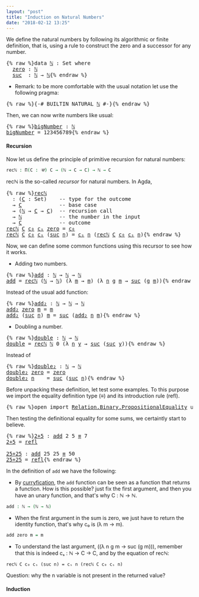 ```yaml
---
layout: "post"
title: "Induction on Natural Numbers"
date: "2018-02-12 13:25"
---
```


We define the natural numbers by following its
algorithmic or finite definition, that is, using a
rule to construct the zero and a successor for any number.

<pre class="Agda">{% raw %}<a id="259" class="Keyword">data</a> <a id="ℕ" href="{% endraw %}{% link _posts/2018-02-12-induction-on-natural-numbers.md %}{% raw %}#%E2%84%95" class="Datatype">ℕ</a> <a id="266" class="Symbol">:</a> <a id="268" class="PrimitiveType">Set</a> <a id="272" class="Keyword">where</a>
  <a id="ℕ.zero" href="{% endraw %}{% link _posts/2018-02-12-induction-on-natural-numbers.md %}{% raw %}#%E2%84%95.zero" class="InductiveConstructor">zero</a> <a id="285" class="Symbol">:</a> <a id="287" href="{% endraw %}{% link _posts/2018-02-12-induction-on-natural-numbers.md %}{% raw %}#%E2%84%95" class="Datatype">ℕ</a>
  <a id="ℕ.suc" href="{% endraw %}{% link _posts/2018-02-12-induction-on-natural-numbers.md %}{% raw %}#%E2%84%95.suc" class="InductiveConstructor">suc</a>  <a id="296" class="Symbol">:</a> <a id="298" href="{% endraw %}{% link _posts/2018-02-12-induction-on-natural-numbers.md %}{% raw %}#%E2%84%95" class="Datatype">ℕ</a> <a id="300" class="Symbol">→</a> <a id="302" href="{% endraw %}{% link _posts/2018-02-12-induction-on-natural-numbers.md %}{% raw %}#%E2%84%95" class="Datatype">ℕ</a>{% endraw %}</pre>

* Remark: to be more comfortable with the usual notation let use
the following pragma:

<pre class="Agda">{% raw %}<a id="417" class="Symbol">{-#</a> <a id="421" class="Keyword">BUILTIN</a> NATURAL <a id="437" href="{% endraw %}{% link _posts/2018-02-12-induction-on-natural-numbers.md %}{% raw %}#%E2%84%95" class="Datatype">ℕ</a> <a id="439" class="Symbol">#-}</a>{% endraw %}</pre>

Then, we can now write numbers like usual:

<pre class="Agda">{% raw %}<a id="bigNumber" href="{% endraw %}{% link _posts/2018-02-12-induction-on-natural-numbers.md %}{% raw %}#bigNumber" class="Function">bigNumber</a> <a id="522" class="Symbol">:</a> <a id="524" href="{% endraw %}{% link _posts/2018-02-12-induction-on-natural-numbers.md %}{% raw %}#%E2%84%95" class="Datatype">ℕ</a>
<a id="526" href="{% endraw %}{% link _posts/2018-02-12-induction-on-natural-numbers.md %}{% raw %}#bigNumber" class="Function">bigNumber</a> <a id="536" class="Symbol">=</a> <a id="538" class="Number">123456789</a>{% endraw %}</pre>

#### Recursion

Now let us define the principle of primitive recursion for natural numbers:

```agda
recℕ : Π(C : 𝒰) C → (ℕ → C → C) → ℕ → C
```
recℕ is the so-called *recursor* for natural numbers. In Agda,

<pre class="Agda">{% raw %}<a id="recℕ" href="{% endraw %}{% link _posts/2018-02-12-induction-on-natural-numbers.md %}{% raw %}#rec%E2%84%95" class="Function">recℕ</a>
  <a id="789" class="Symbol">:</a> <a id="791" class="Symbol">(</a><a id="792" href="{% endraw %}{% link _posts/2018-02-12-induction-on-natural-numbers.md %}{% raw %}#792" class="Bound">C</a> <a id="794" class="Symbol">:</a> <a id="796" class="PrimitiveType">Set</a><a id="799" class="Symbol">)</a>    <a id="804" class="Comment">-- type for the outcome</a>
  <a id="830" class="Symbol">→</a> <a id="832" href="{% endraw %}{% link _posts/2018-02-12-induction-on-natural-numbers.md %}{% raw %}#792" class="Bound">C</a>            <a id="845" class="Comment">-- base case</a>
  <a id="860" class="Symbol">→</a> <a id="862" class="Symbol">(</a><a id="863" href="{% endraw %}{% link _posts/2018-02-12-induction-on-natural-numbers.md %}{% raw %}#%E2%84%95" class="Datatype">ℕ</a> <a id="865" class="Symbol">→</a> <a id="867" href="{% endraw %}{% link _posts/2018-02-12-induction-on-natural-numbers.md %}{% raw %}#792" class="Bound">C</a> <a id="869" class="Symbol">→</a> <a id="871" href="{% endraw %}{% link _posts/2018-02-12-induction-on-natural-numbers.md %}{% raw %}#792" class="Bound">C</a><a id="872" class="Symbol">)</a>  <a id="875" class="Comment">-- recursion call</a>
  <a id="895" class="Symbol">→</a> <a id="897" href="{% endraw %}{% link _posts/2018-02-12-induction-on-natural-numbers.md %}{% raw %}#%E2%84%95" class="Datatype">ℕ</a>            <a id="910" class="Comment">-- the number in the input</a>
  <a id="939" class="Symbol">→</a> <a id="941" href="{% endraw %}{% link _posts/2018-02-12-induction-on-natural-numbers.md %}{% raw %}#792" class="Bound">C</a>            <a id="954" class="Comment">-- outcome</a>
<a id="965" href="{% endraw %}{% link _posts/2018-02-12-induction-on-natural-numbers.md %}{% raw %}#rec%E2%84%95" class="Function">recℕ</a> <a id="970" href="{% endraw %}{% link _posts/2018-02-12-induction-on-natural-numbers.md %}{% raw %}#970" class="Bound">C</a> <a id="972" href="{% endraw %}{% link _posts/2018-02-12-induction-on-natural-numbers.md %}{% raw %}#972" class="Bound">c₀</a> <a id="975" href="{% endraw %}{% link _posts/2018-02-12-induction-on-natural-numbers.md %}{% raw %}#975" class="Bound">cₛ</a> <a id="978" href="{% endraw %}{% link _posts/2018-02-12-induction-on-natural-numbers.md %}{% raw %}#%E2%84%95.zero" class="InductiveConstructor">zero</a> <a id="983" class="Symbol">=</a> <a id="985" href="{% endraw %}{% link _posts/2018-02-12-induction-on-natural-numbers.md %}{% raw %}#972" class="Bound">c₀</a>
<a id="988" href="{% endraw %}{% link _posts/2018-02-12-induction-on-natural-numbers.md %}{% raw %}#rec%E2%84%95" class="Function">recℕ</a> <a id="993" href="{% endraw %}{% link _posts/2018-02-12-induction-on-natural-numbers.md %}{% raw %}#993" class="Bound">C</a> <a id="995" href="{% endraw %}{% link _posts/2018-02-12-induction-on-natural-numbers.md %}{% raw %}#995" class="Bound">c₀</a> <a id="998" href="{% endraw %}{% link _posts/2018-02-12-induction-on-natural-numbers.md %}{% raw %}#998" class="Bound">cₛ</a> <a id="1001" class="Symbol">(</a><a id="1002" href="{% endraw %}{% link _posts/2018-02-12-induction-on-natural-numbers.md %}{% raw %}#%E2%84%95.suc" class="InductiveConstructor">suc</a> <a id="1006" href="{% endraw %}{% link _posts/2018-02-12-induction-on-natural-numbers.md %}{% raw %}#1006" class="Bound">n</a><a id="1007" class="Symbol">)</a> <a id="1009" class="Symbol">=</a> <a id="1011" href="{% endraw %}{% link _posts/2018-02-12-induction-on-natural-numbers.md %}{% raw %}#998" class="Bound">cₛ</a> <a id="1014" href="{% endraw %}{% link _posts/2018-02-12-induction-on-natural-numbers.md %}{% raw %}#1006" class="Bound">n</a> <a id="1016" class="Symbol">(</a><a id="1017" href="{% endraw %}{% link _posts/2018-02-12-induction-on-natural-numbers.md %}{% raw %}#rec%E2%84%95" class="Function">recℕ</a> <a id="1022" href="{% endraw %}{% link _posts/2018-02-12-induction-on-natural-numbers.md %}{% raw %}#993" class="Bound">C</a> <a id="1024" href="{% endraw %}{% link _posts/2018-02-12-induction-on-natural-numbers.md %}{% raw %}#995" class="Bound">c₀</a> <a id="1027" href="{% endraw %}{% link _posts/2018-02-12-induction-on-natural-numbers.md %}{% raw %}#998" class="Bound">cₛ</a> <a id="1030" href="{% endraw %}{% link _posts/2018-02-12-induction-on-natural-numbers.md %}{% raw %}#1006" class="Bound">n</a><a id="1031" class="Symbol">)</a>{% endraw %}</pre>

Now, we can define some common functions using this recursor to see how it works.

+ Adding two numbers.

<pre class="Agda">{% raw %}<a id="add" href="{% endraw %}{% link _posts/2018-02-12-induction-on-natural-numbers.md %}{% raw %}#add" class="Function">add</a> <a id="1168" class="Symbol">:</a> <a id="1170" href="{% endraw %}{% link _posts/2018-02-12-induction-on-natural-numbers.md %}{% raw %}#%E2%84%95" class="Datatype">ℕ</a> <a id="1172" class="Symbol">→</a> <a id="1174" href="{% endraw %}{% link _posts/2018-02-12-induction-on-natural-numbers.md %}{% raw %}#%E2%84%95" class="Datatype">ℕ</a> <a id="1176" class="Symbol">→</a> <a id="1178" href="{% endraw %}{% link _posts/2018-02-12-induction-on-natural-numbers.md %}{% raw %}#%E2%84%95" class="Datatype">ℕ</a>
<a id="1180" href="{% endraw %}{% link _posts/2018-02-12-induction-on-natural-numbers.md %}{% raw %}#add" class="Function">add</a> <a id="1184" class="Symbol">=</a> <a id="1186" href="{% endraw %}{% link _posts/2018-02-12-induction-on-natural-numbers.md %}{% raw %}#rec%E2%84%95" class="Function">recℕ</a> <a id="1191" class="Symbol">(</a><a id="1192" href="{% endraw %}{% link _posts/2018-02-12-induction-on-natural-numbers.md %}{% raw %}#%E2%84%95" class="Datatype">ℕ</a> <a id="1194" class="Symbol">→</a> <a id="1196" href="{% endraw %}{% link _posts/2018-02-12-induction-on-natural-numbers.md %}{% raw %}#%E2%84%95" class="Datatype">ℕ</a><a id="1197" class="Symbol">)</a> <a id="1199" class="Symbol">(λ</a> <a id="1202" href="{% endraw %}{% link _posts/2018-02-12-induction-on-natural-numbers.md %}{% raw %}#1202" class="Bound">m</a> <a id="1204" class="Symbol">→</a> <a id="1206" href="{% endraw %}{% link _posts/2018-02-12-induction-on-natural-numbers.md %}{% raw %}#1202" class="Bound">m</a><a id="1207" class="Symbol">)</a> <a id="1209" class="Symbol">(λ</a> <a id="1212" href="{% endraw %}{% link _posts/2018-02-12-induction-on-natural-numbers.md %}{% raw %}#1212" class="Bound">n</a> <a id="1214" href="{% endraw %}{% link _posts/2018-02-12-induction-on-natural-numbers.md %}{% raw %}#1214" class="Bound">g</a> <a id="1216" href="{% endraw %}{% link _posts/2018-02-12-induction-on-natural-numbers.md %}{% raw %}#1216" class="Bound">m</a> <a id="1218" class="Symbol">→</a> <a id="1220" href="{% endraw %}{% link _posts/2018-02-12-induction-on-natural-numbers.md %}{% raw %}#%E2%84%95.suc" class="InductiveConstructor">suc</a> <a id="1224" class="Symbol">(</a><a id="1225" href="{% endraw %}{% link _posts/2018-02-12-induction-on-natural-numbers.md %}{% raw %}#1214" class="Bound">g</a> <a id="1227" href="{% endraw %}{% link _posts/2018-02-12-induction-on-natural-numbers.md %}{% raw %}#1216" class="Bound">m</a><a id="1228" class="Symbol">))</a>{% endraw %}</pre>

Instead of the usual add function:

<pre class="Agda">{% raw %}<a id="add₂" href="{% endraw %}{% link _posts/2018-02-12-induction-on-natural-numbers.md %}{% raw %}#add%E2%82%82" class="Function">add₂</a> <a id="1297" class="Symbol">:</a> <a id="1299" href="{% endraw %}{% link _posts/2018-02-12-induction-on-natural-numbers.md %}{% raw %}#%E2%84%95" class="Datatype">ℕ</a> <a id="1301" class="Symbol">→</a> <a id="1303" href="{% endraw %}{% link _posts/2018-02-12-induction-on-natural-numbers.md %}{% raw %}#%E2%84%95" class="Datatype">ℕ</a> <a id="1305" class="Symbol">→</a> <a id="1307" href="{% endraw %}{% link _posts/2018-02-12-induction-on-natural-numbers.md %}{% raw %}#%E2%84%95" class="Datatype">ℕ</a>
<a id="1309" href="{% endraw %}{% link _posts/2018-02-12-induction-on-natural-numbers.md %}{% raw %}#add%E2%82%82" class="Function">add₂</a> <a id="1314" href="{% endraw %}{% link _posts/2018-02-12-induction-on-natural-numbers.md %}{% raw %}#%E2%84%95.zero" class="InductiveConstructor">zero</a> <a id="1319" href="{% endraw %}{% link _posts/2018-02-12-induction-on-natural-numbers.md %}{% raw %}#1319" class="Bound">m</a> <a id="1321" class="Symbol">=</a> <a id="1323" href="{% endraw %}{% link _posts/2018-02-12-induction-on-natural-numbers.md %}{% raw %}#1319" class="Bound">m</a>
<a id="1325" href="{% endraw %}{% link _posts/2018-02-12-induction-on-natural-numbers.md %}{% raw %}#add%E2%82%82" class="Function">add₂</a> <a id="1330" class="Symbol">(</a><a id="1331" href="{% endraw %}{% link _posts/2018-02-12-induction-on-natural-numbers.md %}{% raw %}#%E2%84%95.suc" class="InductiveConstructor">suc</a> <a id="1335" href="{% endraw %}{% link _posts/2018-02-12-induction-on-natural-numbers.md %}{% raw %}#1335" class="Bound">n</a><a id="1336" class="Symbol">)</a> <a id="1338" href="{% endraw %}{% link _posts/2018-02-12-induction-on-natural-numbers.md %}{% raw %}#1338" class="Bound">m</a> <a id="1340" class="Symbol">=</a> <a id="1342" href="{% endraw %}{% link _posts/2018-02-12-induction-on-natural-numbers.md %}{% raw %}#%E2%84%95.suc" class="InductiveConstructor">suc</a> <a id="1346" class="Symbol">(</a><a id="1347" href="{% endraw %}{% link _posts/2018-02-12-induction-on-natural-numbers.md %}{% raw %}#add%E2%82%82" class="Function">add₂</a> <a id="1352" href="{% endraw %}{% link _posts/2018-02-12-induction-on-natural-numbers.md %}{% raw %}#1335" class="Bound">n</a> <a id="1354" href="{% endraw %}{% link _posts/2018-02-12-induction-on-natural-numbers.md %}{% raw %}#1338" class="Bound">m</a><a id="1355" class="Symbol">)</a>{% endraw %}</pre>

+ Doubling a number.

<pre class="Agda">{% raw %}<a id="double" href="{% endraw %}{% link _posts/2018-02-12-induction-on-natural-numbers.md %}{% raw %}#double" class="Function">double</a> <a id="1411" class="Symbol">:</a> <a id="1413" href="{% endraw %}{% link _posts/2018-02-12-induction-on-natural-numbers.md %}{% raw %}#%E2%84%95" class="Datatype">ℕ</a> <a id="1415" class="Symbol">→</a> <a id="1417" href="{% endraw %}{% link _posts/2018-02-12-induction-on-natural-numbers.md %}{% raw %}#%E2%84%95" class="Datatype">ℕ</a>
<a id="1419" href="{% endraw %}{% link _posts/2018-02-12-induction-on-natural-numbers.md %}{% raw %}#double" class="Function">double</a> <a id="1426" class="Symbol">=</a> <a id="1428" href="{% endraw %}{% link _posts/2018-02-12-induction-on-natural-numbers.md %}{% raw %}#rec%E2%84%95" class="Function">recℕ</a> <a id="1433" href="{% endraw %}{% link _posts/2018-02-12-induction-on-natural-numbers.md %}{% raw %}#%E2%84%95" class="Datatype">ℕ</a> <a id="1435" class="Number">0</a> <a id="1437" class="Symbol">(λ</a> <a id="1440" href="{% endraw %}{% link _posts/2018-02-12-induction-on-natural-numbers.md %}{% raw %}#1440" class="Bound">n</a> <a id="1442" href="{% endraw %}{% link _posts/2018-02-12-induction-on-natural-numbers.md %}{% raw %}#1442" class="Bound">y</a> <a id="1444" class="Symbol">→</a> <a id="1446" href="{% endraw %}{% link _posts/2018-02-12-induction-on-natural-numbers.md %}{% raw %}#%E2%84%95.suc" class="InductiveConstructor">suc</a> <a id="1450" class="Symbol">(</a><a id="1451" href="{% endraw %}{% link _posts/2018-02-12-induction-on-natural-numbers.md %}{% raw %}#%E2%84%95.suc" class="InductiveConstructor">suc</a> <a id="1455" href="{% endraw %}{% link _posts/2018-02-12-induction-on-natural-numbers.md %}{% raw %}#1442" class="Bound">y</a><a id="1456" class="Symbol">))</a>{% endraw %}</pre>

Instead of

<pre class="Agda">{% raw %}<a id="double₂" href="{% endraw %}{% link _posts/2018-02-12-induction-on-natural-numbers.md %}{% raw %}#double%E2%82%82" class="Function">double₂</a> <a id="1504" class="Symbol">:</a> <a id="1506" href="{% endraw %}{% link _posts/2018-02-12-induction-on-natural-numbers.md %}{% raw %}#%E2%84%95" class="Datatype">ℕ</a> <a id="1508" class="Symbol">→</a> <a id="1510" href="{% endraw %}{% link _posts/2018-02-12-induction-on-natural-numbers.md %}{% raw %}#%E2%84%95" class="Datatype">ℕ</a>
<a id="1512" href="{% endraw %}{% link _posts/2018-02-12-induction-on-natural-numbers.md %}{% raw %}#double%E2%82%82" class="Function">double₂</a> <a id="1520" href="{% endraw %}{% link _posts/2018-02-12-induction-on-natural-numbers.md %}{% raw %}#%E2%84%95.zero" class="InductiveConstructor">zero</a> <a id="1525" class="Symbol">=</a> <a id="1527" href="{% endraw %}{% link _posts/2018-02-12-induction-on-natural-numbers.md %}{% raw %}#%E2%84%95.zero" class="InductiveConstructor">zero</a>
<a id="1532" href="{% endraw %}{% link _posts/2018-02-12-induction-on-natural-numbers.md %}{% raw %}#double%E2%82%82" class="CatchallClause Function">double₂</a><a id="1539" class="CatchallClause"> </a><a id="1540" href="{% endraw %}{% link _posts/2018-02-12-induction-on-natural-numbers.md %}{% raw %}#1540" class="CatchallClause Bound">n</a>    <a id="1545" class="Symbol">=</a> <a id="1547" href="{% endraw %}{% link _posts/2018-02-12-induction-on-natural-numbers.md %}{% raw %}#%E2%84%95.suc" class="InductiveConstructor">suc</a> <a id="1551" class="Symbol">(</a><a id="1552" href="{% endraw %}{% link _posts/2018-02-12-induction-on-natural-numbers.md %}{% raw %}#%E2%84%95.suc" class="InductiveConstructor">suc</a> <a id="1556" href="{% endraw %}{% link _posts/2018-02-12-induction-on-natural-numbers.md %}{% raw %}#1540" class="Bound">n</a><a id="1557" class="Symbol">)</a>{% endraw %}</pre>

Before unpacking these definition, let test some examples. To this purpose we
import the equality definition type (_≡_) and its introduction rule (refl).

<pre class="Agda">{% raw %}<a id="1739" class="Keyword">open</a> <a id="1744" class="Keyword">import</a> <a id="1751" href="https://agda.github.io/agda-stdlib/Relation.Binary.PropositionalEquality.html" class="Module">Relation.Binary.PropositionalEquality</a> <a id="1789" class="Keyword">using</a> <a id="1795" class="Symbol">(</a><a id="1796" href="https://agda.github.io/agda-stdlib/Agda.Builtin.Equality.html#_%E2%89%A1_.refl" class="InductiveConstructor">refl</a><a id="1800" class="Symbol">;</a> <a id="1802" href="https://agda.github.io/agda-stdlib/Agda.Builtin.Equality.html#_%E2%89%A1_" class="Datatype Operator">_≡_</a><a id="1805" class="Symbol">)</a>{% endraw %}</pre>

Then testing the definitional equality for some sums, we certaintly start to
believe.

<pre class="Agda">{% raw %}<a id="2+5" href="{% endraw %}{% link _posts/2018-02-12-induction-on-natural-numbers.md %}{% raw %}#2%2B5" class="Function">2+5</a> <a id="1923" class="Symbol">:</a> <a id="1925" href="{% endraw %}{% link _posts/2018-02-12-induction-on-natural-numbers.md %}{% raw %}#add" class="Function">add</a> <a id="1929" class="Number">2</a> <a id="1931" class="Number">5</a> <a id="1933" href="https://agda.github.io/agda-stdlib/Agda.Builtin.Equality.html#_%E2%89%A1_" class="Datatype Operator">≡</a> <a id="1935" class="Number">7</a>
<a id="1937" href="{% endraw %}{% link _posts/2018-02-12-induction-on-natural-numbers.md %}{% raw %}#2%2B5" class="Function">2+5</a> <a id="1941" class="Symbol">=</a> <a id="1943" href="https://agda.github.io/agda-stdlib/Agda.Builtin.Equality.html#_%E2%89%A1_.refl" class="InductiveConstructor">refl</a>

<a id="25+25" href="{% endraw %}{% link _posts/2018-02-12-induction-on-natural-numbers.md %}{% raw %}#25%2B25" class="Function">25+25</a> <a id="1955" class="Symbol">:</a> <a id="1957" href="{% endraw %}{% link _posts/2018-02-12-induction-on-natural-numbers.md %}{% raw %}#add" class="Function">add</a> <a id="1961" class="Number">25</a> <a id="1964" class="Number">25</a> <a id="1967" href="https://agda.github.io/agda-stdlib/Agda.Builtin.Equality.html#_%E2%89%A1_" class="Datatype Operator">≡</a> <a id="1969" class="Number">50</a>
<a id="1972" href="{% endraw %}{% link _posts/2018-02-12-induction-on-natural-numbers.md %}{% raw %}#25%2B25" class="Function">25+25</a> <a id="1978" class="Symbol">=</a> <a id="1980" href="https://agda.github.io/agda-stdlib/Agda.Builtin.Equality.html#_%E2%89%A1_.refl" class="InductiveConstructor">refl</a>{% endraw %}</pre>

In the definition of `add` we have the following:

  + By [curryfication](https://en.wikipedia.org/wiki/Currying), the `add` function can
  be seen as a function that returns a function. How is this possible? just fix
  the first argument, and then you have an unary function, and that's why C : ℕ → ℕ.

  ```agda
  add : ℕ → (ℕ → ℕ)
  ```

  + When the first argument in the sum is zero, we just have to return the
  identity function, that's why c₀ is (λ m → m).

  ```agda
  add zero m = m
  ```

  + To understand the last argument, ((λ n g m → suc (g m))), remember that
  this is indeed cₛ : ℕ → C → C, and by the equation of recℕ:

  ```
  recℕ C c₀ cₛ (suc n) = cₛ n (recℕ C c₀ cₛ n)
  ```

  Question: why the n variable is not present in the returned value?


#### Induction
